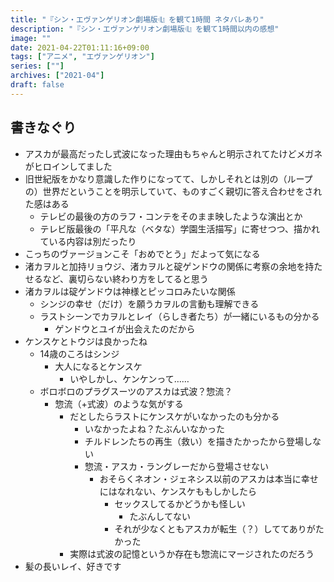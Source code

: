 ```yaml
---
title: "『シン・エヴァンゲリオン劇場版𝄇』を観て1時間 ネタバレあり"
description: "『シン・エヴァンゲリオン劇場版𝄇』を観て1時間以内の感想"
image: ""
date: 2021-04-22T01:11:16+09:00
tags: ["アニメ", "エヴァンゲリオン"]
series: [""]
archives: ["2021-04"]
draft: false
---
```

## 書きなぐり

- アスカが最高だったし式波になった理由もちゃんと明示されてたけどメガネがヒロインしてました
- 旧世紀版をかなり意識した作りになってて、しかしそれとは別の（ループの）世界だということを明示していて、ものすごく親切に答え合わせをされた感はある
	- テレビの最後の方のラフ・コンテをそのまま映したような演出とか
	- テレビ版最後の「平凡な（ベタな）学園生活描写」に寄せつつ、描かれている内容は別だったり
- こっちのヴァージョンこそ「おめでとう」だよって気になる
- 渚カヲルと加持リョウジ、渚カヲルと碇ゲンドウの関係に考察の余地を持たせるなど、裏切らない終わり方をしてると思う
- 渚カヲルは碇ゲンドウは神様とピッコロみたいな関係
	- シンジの幸せ（だけ）を願うカヲルの言動も理解できる
	- ラストシーンでカヲルとレイ（らしき者たち）が一緒にいるもの分かる
		- ゲンドウとユイが出会えたのだから
- ケンスケとトウジは良かったね
	- 14歳のころはシンジ
		- 大人になるとケンスケ
			- いやしかし、ケンケンって……
	- ボロボロのプラグスーツのアスカは式波？惣流？
		- 惣流（+式波）のような気がする
			- だとしたらラストにケンスケがいなかったのも分かる
				- いなかったよね？たぶんいなかった
				- チルドレンたちの再生（救い）を描きたかったから登場しない
				- 惣流・アスカ・ラングレーだから登場させない
					- おそらくネオン・ジェネシス以前のアスカは本当に幸せにはなれない、ケンスケももしかしたら
						- セックスしてるかどうかも怪しい
							- たぶんしてない
						- それが少なくともアスカが転生（？）しててありがたかった
			- 実際は式波の記憶というか存在も惣流にマージされたのだろう
- 髪の長いレイ、好きです
